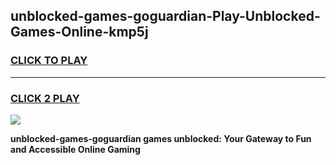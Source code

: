 
## unblocked-games-goguardian-Play-Unblocked-Games-Online-kmp5j
<h3>
<a href="https://premium76.site?title=unblocked-games-goguardian&ref=24A">CLICK TO PLAY</a></h3>
<hr>

<h3>
<a href="https://premium76.site?title=unblocked-games-goguardian&ref=24A">CLICK 2 PLAY</a>
  
</h3>

<a href="https://premium76.site?title=unblocked-games-goguardian&ref=24A"><img src="https://clearcache.store/games.png"></a>


**unblocked-games-goguardian games unblocked: Your Gateway to Fun and Accessible Online Gaming**
